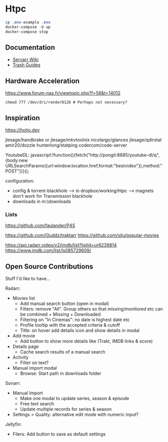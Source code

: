 Htpc
====

```ps1
cp .env-example .env
docker-compose -d up
docker-compose stop
```

## Documentation

- [Servarr Wiki](https://wiki.servarr.com)
- [Trash Guides](https://trash-guides.info)

## Hardware Acceleration

https://www.forum-nas.fr/viewtopic.php?f=56&t=14012

```
chmod 777 /dev/dri/renderD128 # Perhaps not necessary?
```

## Inspiration

https://hotio.dev


jlesage/handbrake or jlesage/mkvtoolnix
nicolargo/glances
jlesage/qdirstat
amir20/dozzle
hunterlong/statping
codercom/code-server


YoutubeDL:
javascript:!function(){fetch("http://pongit:8885/youtube-dl/q",{body:new URLSearchParams({url:window.location.href,format:"bestvideo"}),method:"POST"})}();


configuration:
- config & torrent-blackhole --> in dropbox/working/htpc --> magnets don't work for Transmission blackhole
- downloads in m:\downloads

### Lists

https://github.com/faulander/P4S

https://github.com/l3uddz/traktarr
https://github.com/sjlu/popular-movies


https://api.radarr.video/v2/imdb/list?listId=ur6239814
https://www.imdb.com/list/ls085729609/


## Open Source Contributions

Stuff I'd like to have...

Radarr:
- Movies list
  - Add manual search button (open in modal)
  - Filters: remove "All". Group others so that missing/monitored etc can be combined + Missing + Downloaded
  - Filtering on "In Cinemas": no date is highest date etc
  - Profile tooltip with the accepted criteria & cutoff
  - Title: on hover add details icon and show details in modal
- Add movie
  - Add button to show more details like (Trakt, IMDB links & score)
- Details page
  - Cache search results of a manual search
- Activity
  - Filter on text?
- Manual import modal
  - Browse: Start path in downloads folder



Sonarr:
- Manual Import
  - Make one modal to update series, season & episode
  - Free text search
  - Update multiple records for series & season
- Settings > Quality: alternative edit mode with numeric input?


Jellyfin:
- Filers: Add button to save as default settings
